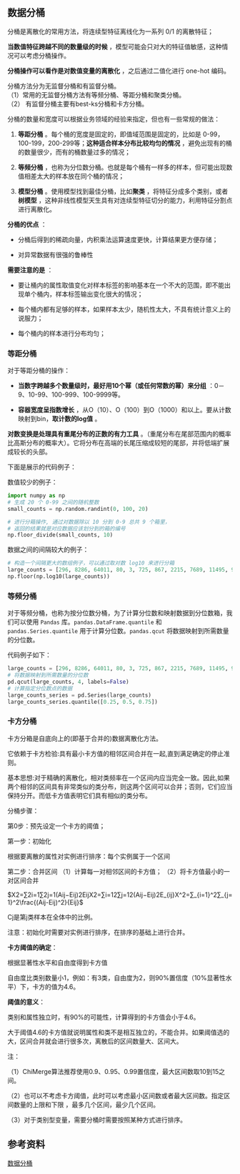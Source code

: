 

## 数据分桶

分桶是离散化的常用方法，将连续型特征离线化为一系列 0/1 的离散特征；

**当数值特征跨越不同的数量级的时候** ，模型可能会只对大的特征值敏感，这种情况可以考虑分桶操作。

**分桶操作可以看作是对数值变量的离散化** ，之后通过二值化进行 one-hot 编码。

分桶方法分为无监督分桶和有监督分桶。  
（1）常用的无监督分桶方法有等频分桶、等距分桶和聚类分桶。  
（2） 有监督分桶主要有best-ks分桶和卡方分桶。

分桶的数量和宽度可以根据业务领域的经验来指定，但也有一些常规的做法：

1. **等距分桶** 。每个桶的宽度是固定的，即值域范围是固定的，比如是 0-99，100-199，200-299等；**这种适合样本分布比较均匀的情况** ，避免出现有的桶的数量很少，而有的桶数量过多的情况；

2. **等频分桶** ，也称为分位数分桶。也就是每个桶有一样多的样本，但可能出现数值相差太大的样本放在同个桶的情况；

3. **模型分桶** 。使用模型找到最佳分桶，比如**聚类** ，将特征分成多个类别，或者**树模型** ，这种非线性模型天生具有对连续型特征切分的能力，利用特征分割点进行离散化。

**分桶的优点** ：

- 分桶后得到的稀疏向量，内积乘法运算速度更快，计算结果更方便存储；

- 对异常数据有很强的鲁棒性

**需要注意的是** ：

- 要让桶内的属性取值变化对样本标签的影响基本在一个不大的范围，即不能出现单个桶内，样本标签输出变化很大的情况；

- 每个桶内都有足够的样本，如果样本太少，随机性太大，不具有统计意义上的说服力；

- 每个桶内的样本进行分布均匀；

### **等距分桶** 

对于等距分桶的操作：

- **当数字跨越多个数量级时，最好用10个幂（或任何常数的幂）来分组** ：0－9、10-99、100-999、100-9999等。

- **容器宽度呈指数增长** ，从O（10）、O（100）到O（1000）和以上。要从计数映射到bin，**取计数的log值** 。

**对数变换是处理具有重尾分布的正数的有力工具** 。（重尾分布在尾部范围内的概率比高斯分布的概率大）。它将分布在高端的长尾压缩成较短的尾部，并将低端扩展成较长的头部。

下面是展示的代码例子：

数值较少的例子：

```python
import numpy as np
# 生成 20 个 0-99 之间的随机整数
small_counts = np.random.randint(0, 100, 20)

# 进行分箱操作, 通过对数据除以 10 分到 0-9 总共 9 个箱里，
# 返回的结果就是对应数据应该划分到的箱的编号
np.floor_divide(small_counts, 10)
```


数据之间的间隔较大的例子：

```python
# 构造一个间隔更大的数组例子，可以通过取对数 log10 来进行分箱
large_counts = [296, 8286, 64011, 80, 3, 725, 867, 2215, 7689, 11495, 91897, 44, 28, 7971, 926, 122, 22222]
np.floor(np.log10(large_counts))
```


### **等频分桶** 

对于等频分桶，也称为按分位数分桶，为了计算分位数和映射数据到分位数箱，我们可以使用 `Pandas` 库。`pandas.DataFrame.quantile` 和 `pandas.Series.quantile` 用于计算分位数。`pandas.qcut` 将数据映射到所需数量的分位数。

代码例子如下：

```python
large_counts = [296, 8286, 64011, 80, 3, 725, 867, 2215, 7689, 11495, 91897, 44, 28, 7971, 926, 122, 22222]
# 将数据映射到所需数量的分位数
pd.qcut(large_counts, 4, labels=False)
# 计算指定分位数点的数据
large_counts_series = pd.Series(large_counts)
large_counts_series.quantile([0.25, 0.5, 0.75])
```

### 卡方分桶

卡方分箱是自底向上的(即基于合并的)数据离散化方法。

它依赖于卡方检验:具有最小卡方值的相邻区间合并在一起,直到满足确定的停止准则。

基本思想:对于精确的离散化，相对类频率在一个区间内应当完全一致。因此,如果两个相邻的区间具有非常类似的类分布，则这两个区间可以合并；否则，它们应当保持分开。而低卡方值表明它们具有相似的类分布。

分桶步骤：

第0步：预先设定一个卡方的阈值；

第一步：初始化

根据要离散的属性对实例进行排序：每个实例属于一个区间

第二步：合并区间
（1）计算每一对相邻区间的卡方值；
（2）将卡方值最小的一对区间合并

$X2=∑2i=1∑2j=1(Aij−Eij)2EijX2=∑i=12∑j=12(Aij−Eij)2E_{ij}X^2=∑_{i=1}^2∑_{j=1}^2\frac{(Aij-Eij)^2}{Eij}$

 Cj是第j类样本在全体中的比例。  

注意：初始化时需要对实例进行排序，在排序的基础上进行合并。  

**卡方阈值的确定**：

根据显著性水平和自由度得到卡方值

自由度比类别数量小1，例如：有3类，自由度为2，则90%置信度（10%显著性水平）下，卡方的值为4.6。

**阈值的意义**：

类别和属性独立时，有90%的可能性，计算得到的卡方值会小于4.6。

大于阈值4.6的卡方值就说明属性和类不是相互独立的，不能合并。如果阈值选的大，区间合并就会进行很多次，离散后的区间数量大、区间大。

注：

（1）ChiMerge算法推荐使用0.9、0.95、0.99置信度，最大区间数取10到15之间。

（2）也可以不考虑卡方阈值，此时可以考虑最小区间数或者最大区间数。指定区间数量的上限和下限 ，最多几个区间，最少几个区间。

（3）对于类别型变量，需要分桶时需要按照某种方式进行排序。


## 参考资料

[数据分桶](https://blog.csdn.net/fang156239305/article/details/107315666/)

